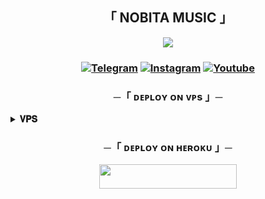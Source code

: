 <h2 align="center">
    「 NOBITA MUSIC 」</h2>

<p align="center">
  <img src="https://files.catbox.moe/uohequ.jpg">
</p>
</p>
 <h3></h3>
 <h3 align="center">

[![Telegram](https://img.shields.io/badge/Telegram-2CA5E0?style=for-the-badge&logo=telegram&logoColor=white)](https://telegram.me/VNI0X)
[![Instagram](https://img.shields.io/badge/-Instagram-E1306C?style=for-the-badge&logo=instagram&logoColor=white)](https://www.instagram.com/ShiNOBITA_BOT_MAKER)
[![Youtube](https://img.shields.io/badge/-YouTube-F50909?style=for-the-badge&logo=youtube&logoColor=white)](https://www.youtube.com/@NOBITA_HACKING_KING)

</p>

<h3 align="center">
    ─「 ᴅᴇᴩʟᴏʏ ᴏɴ ᴠᴘs 」─
</h3>

<details>
<summary><b>𝐕𝐏𝐒</b></summary>
<br>

Copy these blue words on by on from here to use commands in you own vps.
</h3>

```console
sudo apt-get update && sudo apt-get upgrade -y
```
```console
sudo apt-get install python3-pip ffmpeg -y
```
```console
sudo pip3 install -U pip
```
```console
curl -fssL https://deb.nodesource.com/setup_20.x | sudo -E bash - && sudo apt-get install nodejs -y && npm i -g npm
```
```console
git clone https://github.com/TANYA-SINGH-VNS-UP/NO1 &&  cd NO1
```
```console
pip3 install -U -r requirements.txt
```
```console
cp sample.env .env
```
```console
vi .env
```
➤Edit .env with your vars 

</h3>

➤Setup will install each and every requirement, nodejs and pip packages automatically. After successfull installation of requirements , setup will ask you to input your vars.

</h3>

➤Please input your vars correctly.

```console
bash start
```
When you see any error after bash start then use this command and again try bash start.👇

```console
sudo pkill -9 python3
```
</details>

<h3 align="center">
    ─「 ᴅᴇᴩʟᴏʏ ᴏɴ ʜᴇʀᴏᴋᴜ 」─
</h3>
 
<p align="center"><a href="https://dashboard.heroku.com/new?template=https://github.com/TANYA-SINGH-VNS-UP/TANYA-SINGH-VNS-UP"> <img src="https://img.shields.io/badge/Deploy%20On%20Heroku-black?style=for-the-badge&logo=heroku" width="220" height="38.45"/></a></p>


